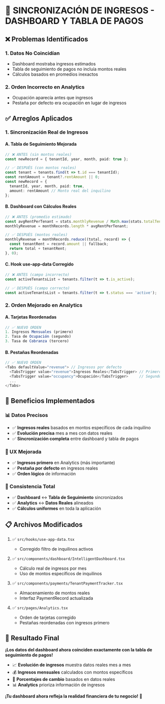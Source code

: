 # 🔧 SINCRONIZACIÓN DE INGRESOS - DASHBOARD Y TABLA DE PAGOS

## ❌ Problemas Identificados

### 1. Datos No Coincidían
- Dashboard mostraba ingresos estimados
- Tabla de seguimiento de pagos no incluía montos reales
- Cálculos basados en promedios inexactos

### 2. Orden Incorrecto en Analytics
- Ocupación aparecía antes que ingresos
- Pestaña por defecto era ocupación en lugar de ingresos

## ✅ Arreglos Aplicados

### 1. Sincronización Real de Ingresos

#### A. Tabla de Seguimiento Mejorada
```typescript
// ❌ ANTES (sin montos reales)
const newRecord = { tenantId, year, month, paid: true };

// ✅ DESPUÉS (con montos reales)
const tenant = tenants.find(t => t.id === tenantId);
const rentAmount = tenant?.rentAmount || 0;
const newRecord = { 
  tenantId, year, month, paid: true,
  amount: rentAmount // Monto real del inquilino
};
```

#### B. Dashboard con Cálculos Reales
```typescript
// ❌ ANTES (promedio estimado)
const avgRentPerTenant = stats.monthlyRevenue / Math.max(stats.totalTenants, 1);
monthlyRevenue = monthRecords.length * avgRentPerTenant;

// ✅ DESPUÉS (montos reales)
monthlyRevenue = monthRecords.reduce((total, record) => {
  const tenantRent = record.amount || fallback;
  return total + tenantRent;
}, 0);
```

#### C. Hook use-app-data Corregido
```typescript
// ❌ ANTES (campo incorrecto)
const activeTenantsList = tenants.filter(t => t.is_active);

// ✅ DESPUÉS (campo correcto)
const activeTenantsList = tenants.filter(t => t.status === 'active');
```

### 2. Orden Mejorado en Analytics

#### A. Tarjetas Reordenadas
```typescript
// ✅ NUEVO ORDEN
1. Ingresos Mensuales (primero)
2. Tasa de Ocupación (segundo)  
3. Tasa de Cobranza (tercero)
```

#### B. Pestañas Reordenadas
```typescript
// ✅ NUEVO ORDEN
<Tabs defaultValue="revenue"> // Ingresos por defecto
  <TabsTrigger value="revenue">Ingresos Reales</TabsTrigger> // Primero
  <TabsTrigger value="occupancy">Ocupación</TabsTrigger>     // Segundo
  ...
</Tabs>
```

## 🎯 Beneficios Implementados

### 📊 Datos Precisos
- ✅ **Ingresos reales** basados en montos específicos de cada inquilino
- ✅ **Evolución precisa** mes a mes con datos reales
- ✅ **Sincronización completa** entre dashboard y tabla de pagos

### 🎨 UX Mejorada
- ✅ **Ingresos primero** en Analytics (más importante)
- ✅ **Pestaña por defecto** en ingresos reales
- ✅ **Orden lógico** de información

### 🔄 Consistencia Total
- ✅ **Dashboard** ↔ **Tabla de Seguimiento** sincronizados
- ✅ **Analytics** ↔ **Datos Reales** alineados
- ✅ **Cálculos uniformes** en toda la aplicación

## 📋 Archivos Modificados

1. ✅ `src/hooks/use-app-data.tsx`
   - Corregido filtro de inquilinos activos

2. ✅ `src/components/dashboard/IntelligentDashboard.tsx`
   - Cálculo real de ingresos por mes
   - Uso de montos específicos de inquilinos

3. ✅ `src/components/payments/TenantPaymentTracker.tsx`
   - Almacenamiento de montos reales
   - Interfaz PaymentRecord actualizada

4. ✅ `src/pages/Analytics.tsx`
   - Orden de tarjetas corregido
   - Pestañas reordenadas con ingresos primero

## 🎉 Resultado Final

**¡Los datos del dashboard ahora coinciden exactamente con la tabla de seguimiento de pagos!**

- 📈 **Evolución de ingresos** muestra datos reales mes a mes
- 💰 **Ingresos mensuales** calculados con montos específicos
- 🎯 **Porcentajes de cambio** basados en datos reales
- 📊 **Analytics** prioriza información de ingresos

**¡Tu dashboard ahora refleja la realidad financiera de tu negocio!** 🚀